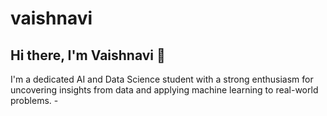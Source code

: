 # vaishnavi
Hi there, I'm Vaishnavi 👋
---------------------------------------------------------------------------------------------------------------------------------------------------------------------------------
I'm a dedicated AI and Data Science student with a strong enthusiasm for uncovering insights from data and applying machine learning to real-world problems.
    - 
